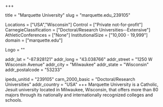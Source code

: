 
+++

title = "Marquette University"
slug = "marquette.edu_239105"

Locations = ["USA","Wisconsin"]
Control = ["Private not-for-profit"]
CarnegieClassification = ["Doctoral/Research Universities--Extensive"]
AthleticConferences = ["None"]
InstitutionalSize = ["10,000 - 19,999"]
domain = ["marquette.edu"]

Logo = ""

addr_lat = "-87.928121"
addr_long = "43.038766"
addr_street = "1250 W Wisconsin Avenue"
addr_city = "Milwaukee"
addr_state = "Wisconsin"
addr_postalcode = "53233"

ipeds_unitid = "239105"
carn_2000_basic = "Doctoral/Research Universities"
addr_country = "USA"
+++
    Marquette University is a Catholic, Jesuit university located in Milwaukee, Wisconsin, that offers more than 80 majors through its nationally and internationally recognized colleges and schools.
